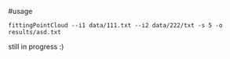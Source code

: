 #usage
```
fittingPointCloud --i1 data/111.txt --i2 data/222/txt -s 5 -o results/asd.txt
```


still in progress :)
